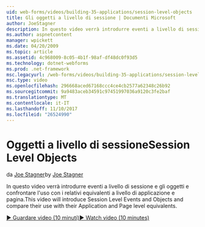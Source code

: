 ```yaml
---
uid: web-forms/videos/building-35-applications/session-level-objects
title: Gli oggetti a livello di sessione | Documenti Microsoft
author: JoeStagner
description: In questo video verrà introdurre eventi a livello di sessione e gli oggetti e confrontare l'uso con i relativi equivalenti a livello di applicazione e pagina.
ms.author: aspnetcontent
manager: wpickett
ms.date: 04/20/2009
ms.topic: article
ms.assetid: 4c968009-8c05-4b1f-98af-df48dc0f93d5
ms.technology: dotnet-webforms
ms.prod: .net-framework
msc.legacyurl: /web-forms/videos/building-35-applications/session-level-objects
msc.type: video
ms.openlocfilehash: 296668aced67168ccc4ce4cb2577a62348c26b92
ms.sourcegitcommit: 9a9483aceb34591c97451997036a9120c3fe2baf
ms.translationtype: MT
ms.contentlocale: it-IT
ms.lasthandoff: 11/10/2017
ms.locfileid: "26524990"
---
```

<a name="session-level-objects"></a><span data-ttu-id="8313f-103">Oggetti a livello di sessione</span><span class="sxs-lookup"><span data-stu-id="8313f-103">Session Level Objects</span></span>
====================
<span data-ttu-id="8313f-104">da [Joe Stagner](https://github.com/JoeStagner)</span><span class="sxs-lookup"><span data-stu-id="8313f-104">by [Joe Stagner](https://github.com/JoeStagner)</span></span>

<span data-ttu-id="8313f-105">In questo video verrà introdurre eventi a livello di sessione e gli oggetti e confrontare l'uso con i relativi equivalenti a livello di applicazione e pagina.</span><span class="sxs-lookup"><span data-stu-id="8313f-105">This video will introduce Session Level Events and Objects and compare their use with their Application and Page level equivalents.</span></span>

[<span data-ttu-id="8313f-106">&#9654; Guardare video (10 minuti)</span><span class="sxs-lookup"><span data-stu-id="8313f-106">&#9654; Watch video (10 minutes)</span></span>](https://channel9.msdn.com/Blogs/ASP-NET-Site-Videos/session-level-objects)
